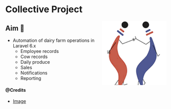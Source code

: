 # Collective Project

<img src='../resources/images/pamoja.png' width="40%" align="center" style="align:center;text-align:right;float:right;width:40%;" alt="collective-project">

## Aim 🏹

- Automation of dairy farm operations in Laravel 6.x
  - Employee records
  - Cow records
  - Daily produce
  - Sales
  - Notifications
  - Reporting

#### @Credits
- [Image](http://www.tuko-pamoja.com/)
